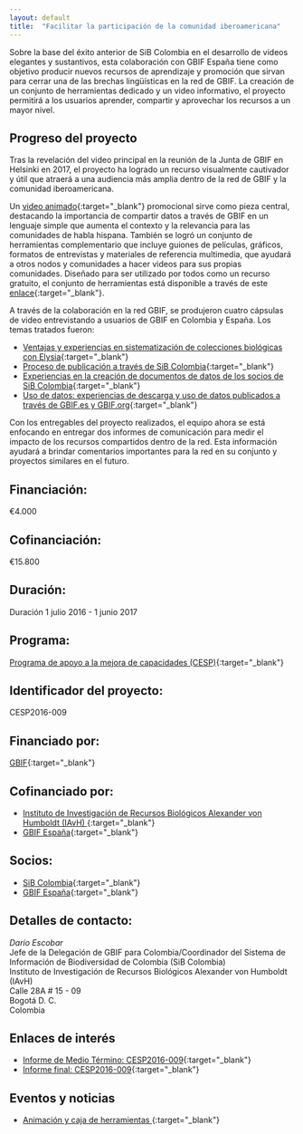 ```yaml
---
layout: default
title:  "Facilitar la participación de la comunidad iberoamericana"
---
```


Sobre la base del éxito anterior de SiB Colombia en el desarrollo de videos elegantes y sustantivos, esta colaboración con GBIF España tiene como objetivo producir nuevos recursos de aprendizaje y promoción que sirvan para cerrar una de las brechas lingüísticas en la red de GBIF. La creación de un conjunto de herramientas dedicado y un video informativo, el proyecto permitirá a los usuarios aprender, compartir y aprovechar los recursos a un mayor nivel.

## Progreso del proyecto

Tras la revelación del video principal en la reunión de la Junta de GBIF en Helsinki en 2017, el proyecto ha logrado un recurso visualmente cautivador y útil que atraerá a una audiencia más amplia dentro de la red de GBIF y la comunidad iberoamericana.  

Un [video animado](https://goo.gl/NVo3fK){:target="_blank"} promocional sirve como pieza central, destacando la importancia de compartir datos a través de GBIF en un lenguaje simple que aumenta el contexto y la relevancia para las comunidades de habla hispana. También se logró un conjunto de herramientas complementario que incluye guiones de películas, gráficos, formatos de entrevistas y materiales de referencia multimedia, que ayudará a otros nodos y comunidades a hacer videos para sus propias comunidades. Diseñado para ser utilizado por todos como un recurso gratuito, el conjunto de herramientas está disponible a través de este [enlace](https://goo.gl/NQLBhZ){:target="_blank"}.

A través de la colaboración en la red GBIF, se produjeron cuatro cápsulas de video entrevistando a usuarios de GBIF en Colombia y España. Los temas tratados fueron:
- [Ventajas y experiencias en sistematización de colecciones biológicas con Elysia](https://goo.gl/JBfVKS){:target="_blank"}
- [Proceso de publicación a través de SiB Colombia](https://goo.gl/2KGdLD){:target="_blank"}
- [Experiencias en la creación de documentos de datos de los socios de SiB Colombia](https://goo.gl/rWdKik){:target="_blank"}
- [Uso de datos: experiencias de descarga y uso de datos publicados a través de GBIF.es y GBIF.org](https://goo.gl/GTDjus){:target="_blank"}


Con los entregables del proyecto realizados, el equipo ahora se está enfocando en entregar dos informes de comunicación para medir el impacto de los recursos compartidos dentro de la red. Esta información ayudará a brindar comentarios importantes para la red en su conjunto y proyectos similares en el futuro.


## Financiación: 

€4.000

## Cofinanciación: 

€15.800

## Duración: 

Duración 1 julio 2016 - 1 junio 2017

## Programa: 

[Programa de apoyo a la mejora de capacidades (CESP)](https://www.gbif.org/programme/82219){:target="_blank"}

## Identificador del proyecto: 

CESP2016-009

## Financiado por:

[GBIF](http://www.gbif.org/){:target="_blank"}

## Cofinanciado por:

- [Instituto de Investigación de Recursos Biológicos Alexander von Humboldt (IAvH) ](http://www.humboldt.org.co/es/){:target="_blank"}
- [GBIF España](http://www.gbif.es/){:target="_blank"}

## Socios:

- [SiB Colombia](https://www.gbif.org/country/CO/about){:target="_blank"}
- [GBIF España](http://www.gbif.es/){:target="_blank"}


## Detalles de contacto:

*Darío Escobar*  
Jefe de la Delegación de GBIF para Colombia/Coordinador del Sistema de Información de Biodiversidad de Colombia (SiB Colombia)  
Instituto de Investigación de Recursos Biológicos Alexander von Humboldt (IAvH)  
Calle 28A # 15 - 09  
Bogotá D. C.  
Colombia

## Enlaces de interés

- [Informe de Medio Término: CESP2016-009](https://assets.ctfassets.net/uo17ejk9rkwj/4AhiPwCtwcqaeyi2ywcsOw/6e64ffdfe60e2abaa8b3b088c7e29b7e/CESP2016-009-mt-report__1_.pdf){:target="_blank"}
- [Informe final: CESP2016-009](https://assets.ctfassets.net/uo17ejk9rkwj/1u9f6VFxq4U6IqGACmUuSu/ce2ed031e4f63077b5430547f7bb9f7e/20170714_GBIF_CESP_2016-009_Final_Activity_Report_Digital_copy.pdf){:target="_blank"}


## Eventos y noticias

- [Animación y caja de herramientas ](https://drive.google.com/drive/folders/0B4WYlbEfirUjeVZyQk1TS0M0Njg){:target="_blank"}
